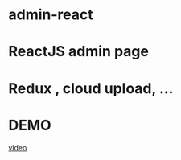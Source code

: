 # admin-react 
# ReactJS admin page
# Redux , cloud upload, ...

# DEMO

[video](https://res.cloudinary.com/vku-study-app/video/upload/v1656348947/20220627_232638_mu1ahg.mp4)
